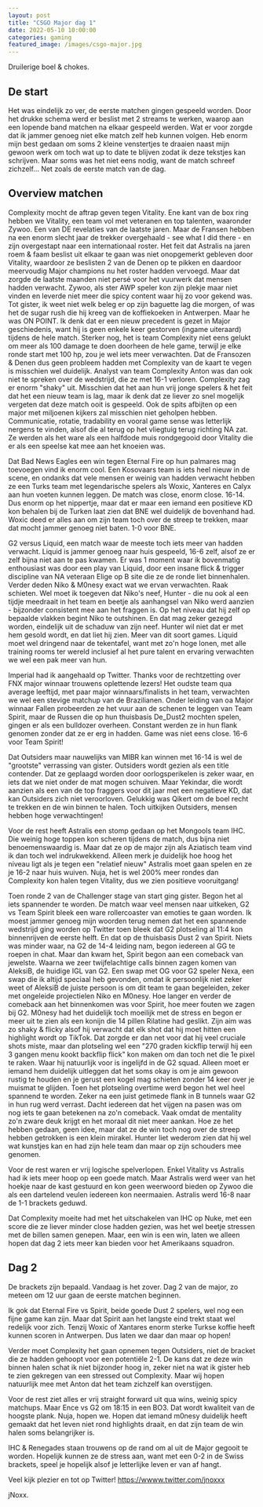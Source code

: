 ```yaml
---
layout: post
title: "CSGO Major dag 1"
date: 2022-05-10 10:00:00
categories: gaming
featured_image: /images/csgo-major.jpg
---
```


Druilerige boel & chokes.

## De start

Het was eindelijk zo ver, de eerste matchen gingen gespeeld worden. Door het drukke schema werd er beslist met 2 streams te werken, waarop aan een lopende band matchen na elkaar gespeeld werden. Wat er voor zorgde dat ik jammer genoeg niet elke match zelf heb kunnen volgen. Heb enorm mijn best gedaan om soms 2 kleine venstertjes te draaien naast mijn gewoon werk om toch wat up to date te blijven zodat ik deze tekstjes kan schrijven. Maar soms was het niet eens nodig, want de match schreef zichzelf...
Net zoals de eerste match van de dag.

## Overview matchen

Complexity mocht de aftrap geven tegen Vitality. Ene kant van de box ring hebben we Vitality, een team vol met veteranen en top talenten, waaronder Zywoo. Een van DE revelaties van de laatste jaren. Maar de Fransen hebben na een enorm slecht jaar de trekker overgehaald - see what I did there - en zijn overgestapt naar een internationaal roster.
Het feit dat Astralis na jaren roem & faam beslist uit elkaar te gaan was niet onopgemerkt gebleven door Vitality, waardoor ze beslisten 2 van de Denen op te pikken en daardoor meervoudig Major champions nu het roster hadden vervoegd.
Maar dat zorgde de laatste maanden niet persé voor het vuurwerk dat mensen hadden verwacht. Zywoo, als ster AWP speler kon zijn plekje maar niet vinden en leverde niet meer die spicy content waar hij zo voor gekend was. Tot gister, ik weet niet welk beleg er op zijn baguette lag die morgen, of was het de sugar rush die hij kreeg van de koffiekoeken in Antwerpen. Maar he was ON POINT. Ik denk dat er een nieuw precedent is gezet in Major geschiedenis, want hij is geen enkele keer gestorven (ingame uiteraard) tijdens de hele match.
Sterker nog, het is team Complexity niet eens gelukt om meer als 100 damage te doen doorheen de hele game, terwijl je elke ronde start met 100 hp, zou je wel iets meer verwachten.
Dat de Fransozen & Denen dus geen probleem hadden met Complexity van de kaart te vegen is misschien wel duidelijk.
Analyst van team Complexity Anton was dan ook niet te spreken over de wedstrijd, die ze met 16-1 verloren.
Complexity zag er enorm "shaky" uit. Misschien dat het aan hun vrij jonge spelers & het feit dat het een nieuw team is lag, maar ik denk dat ze liever zo snel mogelijk vergeten dat deze match ooit is gespeeld.
Ook de spits afbijten op een major met miljoenen kijkers zal misschien niet geholpen hebben.
Communicatie, rotatie, tradability en vooral game sense was letterlijk nergens te vinden, alsof die al terug op het vliegtuig terug richting NA zat. Ze werden als het ware als een halfdode muis rondgegooid door Vitality die er als een speelse kat mee aan het knoeien was.

Dat Bad News Eagles een win tegen Eternal Fire op hun palmares mag toevoegen vind ik enorm cool. Een Kosovaars team is iets heel nieuw in de scene, en ondanks dat vele mensen er weinig van hadden verwacht hebben ze een Turks team met legendarische spelers als Woxic, Xanteres en Calyx aan hun voeten kunnen leggen.
De match was close, enorm close. 16-14. Dus enorm op het nippertje, maar dat er maar een iemand een positieve KD kon behalen bij de Turken laat zien dat BNE wel duidelijk de bovenhand had. Woxic deed er alles aan om zijn team toch over de streep te trekken, maar dat mocht jammer genoeg niet baten.
1-0 voor BNE.

G2 versus Liquid, een match waar de meeste toch iets meer van hadden verwacht. Liquid is jammer genoeg naar huis gespeeld, 16-6 zelf, alsof ze er zelf bijna niet aan te pas kwamen.
Er was 1 moment waar ik bovenmatig enthousiast was door een play van Liquid, door een insane flick & trigger discipline van NA veteraan Elige op B site die ze de ronde liet binnenhalen.
Verder deden Niko & M0nesy exact wat we ervan verwachten. Raak schieten.
Wel moet ik toegeven dat Niko's neef, Hunter - die nu ook al een tijdje meedraait in het team en beetje als aanhangsel van Niko werd aanzien - bijzonder consistent mee aan het fraggen is. Op het niveau dat hij zelf op bepaalde vlakken begint Niko te outshinen. En dat mag zeker gezegd worden, eindelijk uit de schaduw van zijn neef. Hunter wil niet dat er met hem gesold wordt, en dat liet hij zien. Meer van dit soort games.
Liquid moet wel dringend naar de tekentafel, want met zo'n hoge lonen, met alle training rooms ter wereld inclusief al het pure talent en ervaring verwachten we wel een pak meer van hun.

Imperial had ik aangehaald op Twitter. Thanks voor de rechtzetting over FNX major winnaar trouwens oplettende lezers!
Het oudste team qua average leeftijd, met paar major winnaars/finalists in het team, verwachten we wel een stevige matchup van de Brazilianen.
Onder leiding van oa Major winnaar Fallen probeerden ze het vuur aan de schenen te leggen van Team Spirit, maar de Russen die op hun thuisbasis De_Dust2 mochten spelen, gingen er als een bulldozer overheen. Constant werden ze in hun flank genomen zonder dat ze er erg in hadden. Game was niet eens close. 16-6 voor Team Spirit!

Dat Outsiders maar nauwelijks van MIBR kan winnen met 16-14 is wel de "grootste" verrassing van gister. Outsiders wordt gezien als een title contender. Dat ze geplaagd worden door oorlogsperikelen is zeker waar, en iets dat we niet onder de mat mogen schuiven. Maar Yekindar, die wordt aanzien als een van de top fraggers voor dit jaar met een negatieve KD, dat kan Outsiders zich niet veroorloven. Gelukkig was Qikert om de boel recht te trekken en de win binnen te halen. Toch uitkijken Outsiders, mensen hebben hoge verwachtingen!

Voor de rest heeft Astralis een stomp gedaan op het Mongools team IHC. Die weinig hoge toppen kon scheren tijdens de match, dus bijna niet benoemenswaardig is. Maar dat ze op de major zijn als Aziatisch team vind ik dan toch wel indrukwekkend. Alleen merk je duidelijk hoe hoog het niveau ligt als je tegen een "relatief nieuw" Astralis moet gaan spelen en ze je 16-2 naar huis wuiven. Nuja, het is wel 200% meer rondes dan Complexity kon halen tegen Vitality, dus we zien positieve vooruitgang!

Toen ronde 2 van de Challenger stage van start ging gister. Begon het al iets spannender te worden.
De match waar veel mensen naar uitkeken, G2 vs Team Spirit bleek een ware rollercoaster van emoties te gaan worden.
Ik moest jammer genoeg mijn woorden terug nemen dat het een spannende wedstrijd ging worden op Twitter toen bleek dat G2 plotseling al 11:4 kon binnenrijven de eerste helft. En dat op de thuisbasis Dust 2 van Spirit.
Niets was minder waar, na G2 de 14-4 leiding nam, begon iedereen al GG te roepen in chat. Maar dan kwam het, Spirit begon aan een comeback van jewelste. Waarna we zeer twijfelachtige calls binnen zagen komen van AleksiB, de huidige IGL van G2. Een swap met OG voor G2 speler Nexa, een swap die ik altijd speciaal heb gevonden, omdat ik persoonlijk niet zeker weet of AleksiB de juiste persoon is om dit team te gaan begeleiden, zeker met ongeleide projectielen Niko en M0nesy.
Hoe langer en verder de comeback aan het binnenkomen was voor Spirit, hoe meer fouten we zagen bij G2.
M0nesy had het duidelijk toch moeilijk met de stress en begon er meer uit te zien als een konijn die 14 pillen Rilatine had geslikt. Zijn aim was zo shaky & flicky alsof hij verwacht dat elk shot dat hij moet hitten een highlight wordt op TikTok.
Dat zorgde er dan net voor dat hij veel cruciale shots miste, maar dan plotseling wel een "270 graden kickflip terwijl hij een 3 gangen menu kookt backflip flick" kon maken om dan toch net die 1e pixel te raken. Waar hij natuurlijk voor is ingelijfd in de G2 squad.
Alleen moet er iemand hem duidelijk uitleggen dat het soms okay is om je aim gewoon rustig te houden en je gerust een kogel mag schieten zonder 14 keer over je muismat te glijden.
Toen het plotseling overtime werd begon het wel heel spannend te worden. Zeker na een juist getimede flank in B tunnels waar G2 in hun rug werd verrast. Dacht iedereen dat het vijgen na pasen was om nog iets te gaan betekenen na zo'n comeback. Vaak omdat de mentality zo'n zware deuk krijgt en het moraal dit niet meer aankan. Hoe ze het hebben gedaan, geen idee, maar dat ze de win toch nog over de streep hebben getrokken is een klein mirakel. Hunter liet wederom zien dat hij wel wat kunstjes kan en had zijn hele team dan maar op zijn schouders mee genomen.

Voor de rest waren er vrij logische spelverlopen. Enkel Vitality vs Astralis had ik iets meer hoop op een goede match. Maar Astralis werd weer van het hoekje naar de kast gestuurd en kon geen weerwoord bieden op Zywoo die als een dartelend veulen iedereen kon neermaaien.
Astralis werd 16-8 naar de 1-1 brackets geduwd.

Dat Complexity moeite had met het uitschakelen van IHC op Nuke, met een score die ze liever minder close hadden gezien, was het wel beetje stressen met de billen samen genepen.
Maar, een win is een win, laten we alleen hopen dat dag 2 iets meer kan bieden voor het Amerikaans squadron.

## Dag 2

De brackets zijn bepaald. Vandaag is het zover. Dag 2 van de major, zo meteen om 12 uur gaan de eerste matchen beginnen.

Ik gok dat Eternal Fire vs Spirit, beide goede Dust 2 spelers, wel nog een fijne game kan zijn. Maar dat Spirit aan het langste eind trekt staat wel redelijk voor zich.
Tenzij Woxic of Xantares enorm sterke Turkse koffie heeft kunnen scoren in Antwerpen. Dus laten we daar dan maar op hopen!

Verder moet Complexity het gaan opnemen tegen Outsiders, niet de bracket die ze hadden gehoopt voor een potentiële 2-1. De kans dat ze deze win binnen halen schat ik niet bijzonder hoog in, zeker niet na wat ik gister heb te zien gekregen van een stressed out Complexity. Maar wij hopen natuurlijk mee met Anton dat het team zichzelf kan overstijgen.

Voor de rest ziet alles er vrij straight forward uit qua wins, weinig spicy matchups. Maar Ence vs G2 om 18:15 in een BO3. Dat wordt kwaliteit van de hoogste plank. Nuja, hopen we. Hopen dat iemand m0nesy duidelijk heeft gemaakt dat het leven niet rond highlights draait, en dat zijn team de win halen soms belangrijker is.

IHC & Renegades staan trouwens op de rand om al uit de Major gegooit te worden. Hopelijk kunnen ze de stress aan, want met een 0-2 in de Swiss brackets, speel je hopelijk alsof je letterlijke leven er van af hangt.

Veel kijk plezier en tot op Twitter! <https://wwww.twitter.com/jnoxxx>

jNoxx.
